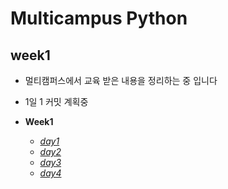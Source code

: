 # Multicampus Python
## week1

+ 멀티캠퍼스에서 교육 받은 내용을 정리하는 중 입니다

+ 1일 1 커밋 계획중

+ **Week1**
    + [*day1*](https://github.com/puppy9207/multicampus/tree/master/week1/day1)
    + [*day2*](https://github.com/puppy9207/multicampus/tree/master/week1/day2)
    + [*day3*](https://github.com/puppy9207/multicampus/tree/master/week1/day3)
    + [*day4*](https://github.com/puppy9207/multicampus/tree/master/week1/day4)